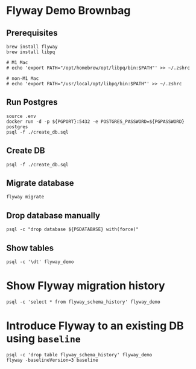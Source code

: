 # Flyway Demo Brownbag

## Prerequisites

```shell
brew install flyway
brew install libpq

# M1 Mac
# echo 'export PATH="/opt/homebrew/opt/libpq/bin:$PATH"' >> ~/.zshrc

# non-M1 Mac
# echo 'export PATH="/usr/local/opt/libpq/bin:$PATH"' >> ~/.zshrc
```

## Run Postgres
```shell
source .env
docker run -d -p ${PGPORT}:5432 -e POSTGRES_PASSWORD=${PGPASSWORD} postgres
psql -f ./create_db.sql
```

## Create DB
```shell
psql -f ./create_db.sql
```
## Migrate database
```shell
flyway migrate
```

## Drop database manually
```shell
psql -c "drop database ${PGDATABASE} with(force)"
```

## Show tables
```shell
psql -c '\dt' flyway_demo
```

# Show Flyway migration history
```shell
psql -c 'select * from flyway_schema_history' flyway_demo
```

# Introduce Flyway to an existing DB using `baseline`
```shell
psql -c 'drop table flyway_schema_history' flyway_demo
flyway -baselineVersion=3 baseline
```
